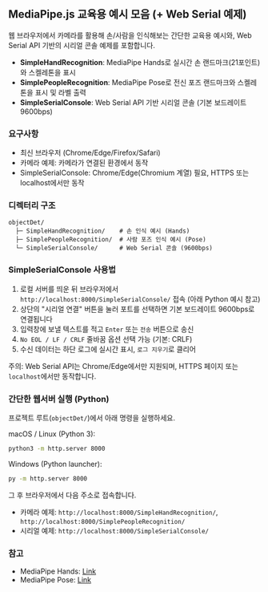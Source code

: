 ## MediaPipe.js 교육용 예시 모음 (+ Web Serial 예제)

웹 브라우저에서 카메라를 활용해 손/사람을 인식해보는 간단한 교육용 예시와, Web Serial API 기반의 시리얼 콘솔 예제를 포함합니다.

- **SimpleHandRecognition**: MediaPipe Hands로 실시간 손 랜드마크(21포인트)와 스켈레톤을 표시
- **SimplePeopleRecognition**: MediaPipe Pose로 전신 포즈 랜드마크와 스켈레톤을 표시 및 라벨 출력
- **SimpleSerialConsole**: Web Serial API 기반 시리얼 콘솔 (기본 보드레이트 9600bps)

### 요구사항
- 최신 브라우저 (Chrome/Edge/Firefox/Safari)
- 카메라 예제: 카메라가 연결된 환경에서 동작
- SimpleSerialConsole: Chrome/Edge(Chromium 계열) 필요, HTTPS 또는 localhost에서만 동작

### 디렉터리 구조
```text
objectDet/
  ├─ SimpleHandRecognition/    # 손 인식 예시 (Hands)
  ├─ SimplePeopleRecognition/  # 사람 포즈 인식 예시 (Pose)
  └─ SimpleSerialConsole/      # Web Serial 콘솔 (9600bps)
```

### SimpleSerialConsole 사용법
1. 로컬 서버를 띄운 뒤 브라우저에서 `http://localhost:8000/SimpleSerialConsole/` 접속 (아래 Python 예시 참고)
2. 상단의 "시리얼 연결" 버튼을 눌러 포트를 선택하면 기본 보드레이트 9600bps로 연결됩니다
3. 입력창에 보낼 텍스트를 적고 `Enter` 또는 `전송` 버튼으로 송신
4. `No EOL / LF / CRLF` 줄바꿈 옵션 선택 가능 (기본: CRLF)
5. 수신 데이터는 하단 로그에 실시간 표시, `로그 지우기`로 클리어

주의: Web Serial API는 Chrome/Edge에서만 지원되며, HTTPS 페이지 또는 `localhost`에서만 동작합니다.

### 간단한 웹서버 실행 (Python)
프로젝트 루트(`objectDet/`)에서 아래 명령을 실행하세요.

macOS / Linux (Python 3):
```bash
python3 -m http.server 8000
```

Windows (Python launcher):
```bash
py -m http.server 8000
```

그 후 브라우저에서 다음 주소로 접속합니다.
- 카메라 예제: `http://localhost:8000/SimpleHandRecognition/`, `http://localhost:8000/SimplePeopleRecognition/`
- 시리얼 예제: `http://localhost:8000/SimpleSerialConsole/`

### 참고
- MediaPipe Hands: [Link](https://developers.google.com/mediapipe/solutions/vision/hand_landmarker)
- MediaPipe Pose: [Link](https://developers.google.com/mediapipe/solutions/vision/pose_landmarker)

